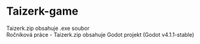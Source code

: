 # Taizerk-game
Taizerk.zip obsahuje .exe soubor <br/>
Ročníková práce - Taizerk.zip obsahuje Godot projekt (Godot v4.1.1-stable)
